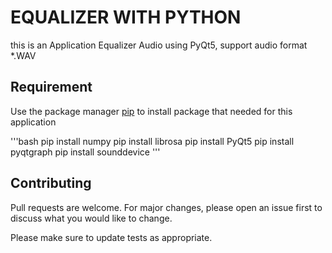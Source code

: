 # EQUALIZER WITH PYTHON

this is an Application Equalizer Audio using PyQt5, support audio format *.WAV

## Requirement

Use the package manager [pip](https://pip.pypa.io/en/stable/) to install
package that needed for this application

'''bash
pip install numpy
pip install librosa
pip install PyQt5
pip install pyqtgraph
pip install sounddevice
'''
## Contributing
Pull requests are welcome. For major changes, please open an issue first to discuss what you would like to change.

Please make sure to update tests as appropriate.
